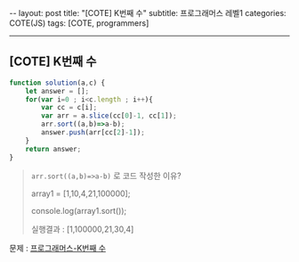 --
layout: post
title: "[COTE] K번째 수"
subtitle: 프로그래머스 레벨1
categories: COTE(JS)
tags: [COTE, programmers]




---



## [COTE] K번째 수

```javascript
function solution(a,c) {
    let answer = [];
    for(var i=0 ; i<c.length ; i++){
        var cc = c[i];
        var arr = a.slice(cc[0]-1, cc[1]);
        arr.sort((a,b)=>a-b);
        answer.push(arr[cc[2]-1]);
    }
    return answer;
}
```



> `arr.sort((a,b)=>a-b)` 로 코드 작성한 이유?
>
> array1 = [1,10,4,21,100000];
>
> console.log(array1.sort());
>
> 실행결과 : [1,100000,21,30,4]




문제 : [프로그래머스-K번째 수](https://programmers.co.kr/learn/courses/30/lessons/42748)
